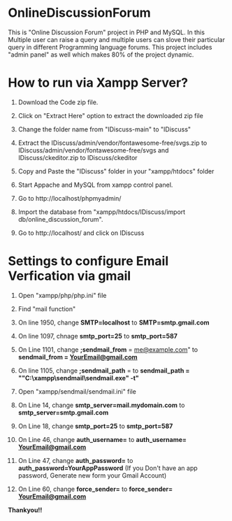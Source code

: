 # OnlineDiscussionForum
This is "Online Discussion Forum" project in PHP and MySQL.
In this Multiple user can raise a query and multiple users can slove their particular query in different Programming language forums.
This project includes "admin panel" as well which makes 80% of the project dynamic.

# How to run via Xampp Server? 
1)  Download the Code zip file.

2)  Click on "Extract Here" option to extract the downloaded zip file

3)  Change the folder name from "IDiscuss-main" to "IDiscuss"

4)  Extract the IDiscuss/admin/vendor/fontawesome-free/svgs.zip to IDiscuss/admin/vendor/fontawesome-free/svgs and IDiscuss/ckeditor.zip to IDiscuss/ckeditor

5)  Copy and Paste the "IDiscuss" folder in your "xampp/htdocs" folder

6)  Start Appache and MySQL from xampp control panel.
 
7)  Go to http://localhost/phpmyadmin/

8)  Import the database from "xampp/htdocs/IDiscuss/import db/online_discussion_forum".

9)  Go to http://localhost/ and click on IDiscuss

# Settings to configure Email Verfication via gmail

1) Open "xampp/php/php.ini" file
2) Find "mail function"
3) On line 1950, change **SMTP=localhost** to **SMTP=smtp.gmail.com**
4) On line 1097, chnage **smtp_port=25** to **smtp_port=587**
5) On Line 1101, change **;sendmail_from** = me@example.com" to **sendmail_from = YourEmail@gmail.com**
6) On line 1105, change **;sendmail_path** = to **sendmail_path = "\"C:\xampp\sendmail\sendmail.exe\" -t"**

7) Open "xampp/sendmail/sendmail.ini" file
8) On Line 14, change **smtp_server=mail.mydomain.com** to **smtp_server=smtp.gmail.com**
9) On Line 18, change **smtp_port=25** to **smtp_port=587**
10) On Line 46, change **auth_username=** to **auth_username= YourEmail@gmail.com**
11) On Line 47, change **auth_password=** to **auth_password=YourAppPassword** (If you Don't have an app password, Generate new form your Gmail Account)
12) On Line 60, change **force_sender=** to **force_sender= YourEmail@gmail.com**

   **Thankyou!!**

